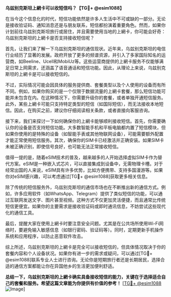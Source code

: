 **乌兹别克斯坦上網卡可以收短信吗？【TG💪+ @esim1088】**

在当今这个信息化的时代，短信功能依然是许多人生活中不可或缺的一部分。无论是接收验证码、通知消息还是与朋友联系，短信都扮演着重要角色。然而，如果你计划前往乌兹别克斯坦旅行或居住，并且需要使用当地的上網卡，你可能会好奇：乌兹别克斯坦的上網卡是否支持接收短信呢？

首先，让我们来了解一下乌兹别克斯坦的通信现状。近年来，乌兹别克斯坦的电信行业经历了显著的发展。政府开放了更多的频谱资源，并引入了多家国际知名的运营商，如Beeline、Ucell和MobiUz等。这些运营商提供的上網卡服务不仅能够满足日常上网需求，还涵盖了语音通话和短信功能。因此，从理论上来说，乌兹别克斯坦的上網卡是可以接收短信的。

不过，实际情况可能会因具体的服务提供商、套餐类型以及个人使用的设备而有所不同。例如，如果你购买的是一个仅限于数据流量的上網卡套餐，那么短信功能可能并未包含在内。在这种情况下，你需要升级你的套餐，或者单独开通短信服务。此外，某些上網卡可能只支持特定类型的短信（如国际短信），而无法接收本地短信。因此，在购买之前，建议你仔细阅读相关条款，或者直接向客服咨询。

接下来，我们来探讨一下如何确保你的上網卡能够顺利接收短信。首先，你需要确认你的设备是否支持短信功能。大多数智能手机和平板电脑都内置了短信模块，但如果你使用的是特殊的设备（如智能手表或其他物联网设备），可能需要额外配置才能正常使用短信服务。其次，确保你的SIM卡已经激活并正确安装。如果SIM卡未被正确识别，即使信号良好，也可能无法正常接收短信。

值得一提的是，随着eSIM技术的普及，越来越多的人开始选择虚拟SIM卡作为替代方案。eSIM是一种嵌入式芯片，可以直接集成到设备中，无需物理卡槽。对于经常出国的人来说，eSIM具有许多优势，比如方便携带、支持多国漫游等。如果你对eSIM感兴趣，可以考虑通过[TG💪+ @esim1088]获取更多相关信息。

除了传统的短信服务外，乌兹别克斯坦的通信市场也在不断推出新的通信方式。例如，许多应用软件（如WhatsApp、Telegram）提供了类似短信的功能，可以通过互联网发送文字、图片甚至视频。这种方式不仅更加灵活便捷，而且通常比传统短信更便宜。如果你的主要需求是接收验证码或即时通讯信息，不妨尝试这些现代化的通信工具。

最后，提醒大家在使用上網卡时要注意安全问题。尤其是在公共场所使用Wi-Fi网络时，要避免输入敏感信息（如银行密码、验证码等）。同时，定期更新手机操作系统和应用程序，以防止恶意软件攻击。

综上所述，乌兹别克斯坦的上網卡是完全可以接收短信的，但具体情况取决于你的套餐内容和个人设备状况。如果你有进一步的需求或疑问，可以通过[TG💪+ @esim1088]联系专业人士进行咨询。无论你是短期旅行者还是长期居民，选择合适的通信方案都能让你在异国他乡的生活更加便利舒适。

**总结一下，乌兹别克斯坦的上網卡确实具备接收短信的能力，关键在于选择适合自己的套餐和服务。希望这篇文章能为你提供有价值的参考！** [[TG💪+ @esim1088](https://t.me/s/esim1088) ![Image](https://i.postimg.cc/4NQfJmqS/Snipaste-2025-05-13-00-14-12.png)]